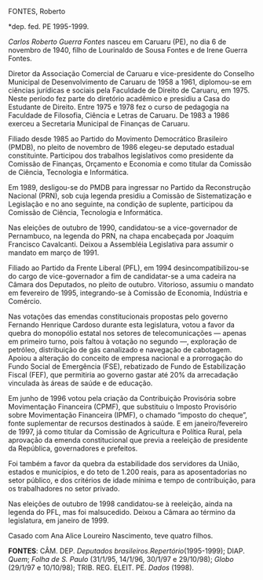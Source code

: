 FONTES, Roberto

\*dep. fed. PE 1995-1999.

*Carlos Roberto Guerra Fontes* nasceu em Caruaru (PE), no dia 6 de
novembro de 1940, filho de Lourinaldo de Sousa Fontes e de Irene Guerra
Fontes.

Diretor da Associação Comercial de Caruaru e vice-presidente do Conselho
Municipal de Desenvolvimento de Caruaru de 1958 a 1961, diplomou-se em
ciências jurídicas e sociais pela Faculdade de Direito de Caruaru, em
1975. Neste período fez parte do diretório acadêmico e presidiu a Casa
do Estudante de Direito. Entre 1975 e 1978 fez o curso de pedagogia na
Faculdade de Filosofia, Ciência e Letras de Caruaru. De 1983 a 1986
exerceu a Secretaria Municipal de Finanças de Caruaru.

Filiado desde 1985 ao Partido do Movimento Democrático Brasileiro
(PMDB), no pleito de novembro de 1986 elegeu-se deputado estadual
constituinte. Participou dos trabalhos legislativos como presidente da
Comissão de Finanças, Orçamento e Economia e como titular da Comissão de
Ciência, Tecnologia e Informática.

Em 1989, desligou-se do PMDB para ingressar no Partido da Reconstrução
Nacional (PRN), sob cuja legenda presidiu a Comissão de Sistematização e
Legislação e no ano seguinte, na condição de suplente, participou da
Comissão de Ciência, Tecnologia e Informática.

Nas eleições de outubro de 1990, candidatou-se a vice-governador de
Pernambuco, na legenda do PRN, na chapa encabeçada por Joaquim Francisco
Cavalcanti. Deixou a Assembléia Legislativa para assumir o mandato em
março de 1991.

Filiado ao Partido da Frente Liberal (PFL), em 1994
desincompatibilizou-se do cargo de vice-governador a fim de
candidatar-se a uma cadeira na Câmara dos Deputados, no pleito de
outubro. Vitorioso, assumiu o mandato em fevereiro de 1995,
integrando-se à Comissão de Economia, Indústria e Comércio.

Nas votações das emendas constitucionais propostas pelo governo Fernando
Henrique Cardoso durante esta legislatura, votou a favor da quebra do
monopólio estatal nos setores de telecomunicações — apenas em primeiro
turno, pois faltou à votação no segundo —, exploração de petróleo,
distribuição de gás canalizado e navegação de cabotagem. Apoiou a
alteração do conceito de empresa nacional e a prorrogação do Fundo
Social de Emergência (FSE), rebatizado de Fundo de Estabilização Fiscal
(FEF), que permitiria ao governo gastar até 20% da arrecadação vinculada
às áreas de saúde e de educação.

Em junho de 1996 votou pela criação da Contribuição Provisória sobre
Movimentação Financeira (CPMF), que substituiu o Imposto Provisório
sobre Movimentação Financeira (IPMF), o chamado “imposto do cheque”,
fonte suplementar de recursos destinados à saúde. E em janeiro/fevereiro
de 1997, já como titular da Comissão de Agricultura e Política Rural,
pela aprovação da emenda constitucional que previa a reeleição de
presidente da República, governadores e prefeitos.

Foi também a favor da quebra da estabilidade dos servidores da União,
estados e municípios, e do teto de 1.200 reais, para as aposentadorias
no setor público, e dos critérios de idade mínima e tempo de
contribuição, para os trabalhadores no setor privado.

Nas eleições de outubro de 1998 candidatou-se à reeleição, ainda na
legenda do PFL, mas foi malsucedido. Deixou a Câmara ao término da
legislatura, em janeiro de 1999.

Casado com Ana Alice Loureiro Nascimento, teve quatro filhos.

**FONTES**: CÂM. DEP. *Deputados brasileiros.*Repertório**(1995-1999);
DIAP. *Quem*; *Folha de S. Paulo* (31/1/95, 14/1/96, 30/1/97 e
29/10/98); *Globo* (29/1/97 e 10/10/98); TRIB. REG. ELEIT. PE. *Dados*
(1998).
